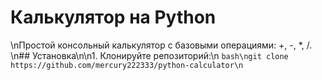 # Калькулятор на Python
\nПростой консольный калькулятор с базовыми операциями: +, -, *, /.
\n## Установка\n\n1. Клонируйте репозиторий:\n   ```bash\ngit clone https://github.com/mercury222333/python-calculator\n```
